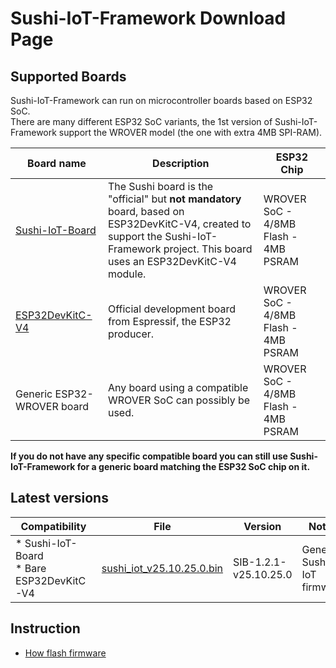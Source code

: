 # Sushi-IoT-Framework Download Page


## **Supported Boards**  

Sushi-IoT-Framework can run on microcontroller boards based on ESP32 SoC.  
There are many different ESP32 SoC variants, the 1st version of Sushi-IoT-Framework support the WROVER model (the one with extra 4MB SPI-RAM).  

Board name | Description | ESP32 Chip |
|---|---|---|
[Sushi-IoT-Board](https://sushi-iot.github.io/sushi-iot-board/) | The Sushi board is the "official" but **not mandatory** board, based on ESP32DevKitC-V4, created to support the Sushi-IoT-Framework project. This board uses an ESP32DevKitC-V4 module. | WROVER SoC - 4/8MB Flash - 4MB PSRAM |
[ESP32DevKitC-V4](https://docs.espressif.com/projects/esp-dev-kits/en/latest/esp32/esp32-devkitc/user_guide.html) | Official development board from Espressif, the ESP32 producer. | WROVER SoC - 4/8MB Flash - 4MB PSRAM |
Generic ESP32-WROVER board | Any board using a compatible WROVER SoC can possibly be used. | WROVER SoC - 4/8MB Flash - 4MB PSRAM |

**If you do not have any specific compatible board you can still use Sushi-IoT-Framework for a generic board matching the ESP32 SoC chip on it.**

## **Latest versions**

| Compatibility|File|Version|Notes|
|----|----|----|-----|
|* Sushi-IoT-Board<br>* Bare ESP32DevKitC-V4 | [sushi_iot_v25.10.25.0.bin](bin/sushi_iot_v25.10.25.0.bin)  | SIB-1.2.1-v25.10.25.0     | Generic Sushi-IoT firmware |

## **Instruction**

* [How flash firmware](https://sushi-iot.github.io/sushi-iot-framework/getting_started/)